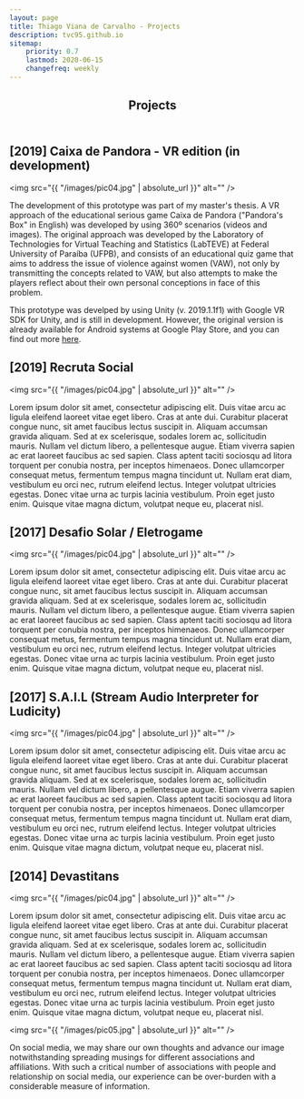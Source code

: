 ```yaml
---
layout: page
title: Thiago Viana de Carvalho - Projects
description: tvc95.github.io
sitemap:
    priority: 0.7
    lastmod: 2020-06-15
    changefreq: weekly
---
```

<header class="major"><h2>Projects</h2></header>

## [2019] Caixa de Pandora - VR edition (in development)

<span class="image left"><img src="{{ "/images/pic04.jpg" | absolute_url }}" alt="" /></span>

The development of this prototype was part of my master's thesis. A VR approach of the educational serious game Caixa de Pandora ("Pandora's Box" in English) was developed by using 360º scenarios (videos and images). The original approach was developed by the Laboratory of Technologies for Virtual Teaching and Statistics (LabTEVE) at Federal University of Paraíba (UFPB), and consists of an educational quiz game that aims to address the issue of violence against women (VAW), not only by transmitting the concepts related to VAW, but also attempts to make the players reflect about their own personal conceptions in face of this problem.

This prototype was develped by using Unity (v. 2019.1.1f1) with Google VR SDK for Unity, and is still in development. However, the original version is already available for Android systems at Google Play Store, and you can find out more [here](https://play.google.com/store/apps/details?id=br.ufpb.labteve.caixapandora&hl=pt_BR).


## [2019] Recruta Social

<span class="image left"><img src="{{ "/images/pic04.jpg" | absolute_url }}" alt="" /></span>

Lorem ipsum dolor sit amet, consectetur adipiscing elit. Duis vitae arcu ac ligula eleifend laoreet vitae eget libero. Cras at ante dui. Curabitur placerat congue nunc, sit amet faucibus lectus suscipit in. Aliquam accumsan gravida aliquam. Sed at ex scelerisque, sodales lorem ac, sollicitudin mauris. Nullam vel dictum libero, a pellentesque augue. Etiam viverra sapien ac erat laoreet faucibus ac sed sapien. Class aptent taciti sociosqu ad litora torquent per conubia nostra, per inceptos himenaeos. Donec ullamcorper consequat metus, fermentum tempus magna tincidunt ut. Nullam erat diam, vestibulum eu orci nec, rutrum eleifend lectus. Integer volutpat ultricies egestas. Donec vitae urna ac turpis lacinia vestibulum. Proin eget justo enim. Quisque vitae magna dictum, volutpat neque eu, placerat nisl.


## [2017] Desafio Solar / Eletrogame

<span class="image left"><img src="{{ "/images/pic04.jpg" | absolute_url }}" alt="" /></span>

Lorem ipsum dolor sit amet, consectetur adipiscing elit. Duis vitae arcu ac ligula eleifend laoreet vitae eget libero. Cras at ante dui. Curabitur placerat congue nunc, sit amet faucibus lectus suscipit in. Aliquam accumsan gravida aliquam. Sed at ex scelerisque, sodales lorem ac, sollicitudin mauris. Nullam vel dictum libero, a pellentesque augue. Etiam viverra sapien ac erat laoreet faucibus ac sed sapien. Class aptent taciti sociosqu ad litora torquent per conubia nostra, per inceptos himenaeos. Donec ullamcorper consequat metus, fermentum tempus magna tincidunt ut. Nullam erat diam, vestibulum eu orci nec, rutrum eleifend lectus. Integer volutpat ultricies egestas. Donec vitae urna ac turpis lacinia vestibulum. Proin eget justo enim. Quisque vitae magna dictum, volutpat neque eu, placerat nisl.


## [2017] S.A.I.L (Stream Audio Interpreter for Ludicity)

<span class="image left"><img src="{{ "/images/pic04.jpg" | absolute_url }}" alt="" /></span>

Lorem ipsum dolor sit amet, consectetur adipiscing elit. Duis vitae arcu ac ligula eleifend laoreet vitae eget libero. Cras at ante dui. Curabitur placerat congue nunc, sit amet faucibus lectus suscipit in. Aliquam accumsan gravida aliquam. Sed at ex scelerisque, sodales lorem ac, sollicitudin mauris. Nullam vel dictum libero, a pellentesque augue. Etiam viverra sapien ac erat laoreet faucibus ac sed sapien. Class aptent taciti sociosqu ad litora torquent per conubia nostra, per inceptos himenaeos. Donec ullamcorper consequat metus, fermentum tempus magna tincidunt ut. Nullam erat diam, vestibulum eu orci nec, rutrum eleifend lectus. Integer volutpat ultricies egestas. Donec vitae urna ac turpis lacinia vestibulum. Proin eget justo enim. Quisque vitae magna dictum, volutpat neque eu, placerat nisl.


## [2014] Devastitans

<span class="image left"><img src="{{ "/images/pic04.jpg" | absolute_url }}" alt="" /></span>

Lorem ipsum dolor sit amet, consectetur adipiscing elit. Duis vitae arcu ac ligula eleifend laoreet vitae eget libero. Cras at ante dui. Curabitur placerat congue nunc, sit amet faucibus lectus suscipit in. Aliquam accumsan gravida aliquam. Sed at ex scelerisque, sodales lorem ac, sollicitudin mauris. Nullam vel dictum libero, a pellentesque augue. Etiam viverra sapien ac erat laoreet faucibus ac sed sapien. Class aptent taciti sociosqu ad litora torquent per conubia nostra, per inceptos himenaeos. Donec ullamcorper consequat metus, fermentum tempus magna tincidunt ut. Nullam erat diam, vestibulum eu orci nec, rutrum eleifend lectus. Integer volutpat ultricies egestas. Donec vitae urna ac turpis lacinia vestibulum. Proin eget justo enim. Quisque vitae magna dictum, volutpat neque eu, placerat nisl.

<!-- ### Content is Imortant
<div class="box">
  <p>
  In saying that, a one-measure fits-all approach won't do the trick with regards to content promoting. Rather, an emphasis on making remarkable, high caliber and totally genuine content that is engaging, helpful and fascinating for customers will get you the crown. From content, video and symbolism to infographics, studies, online courses and podcasts, whatever your favored content medium is, guarantee it is shareable and pertinent to your industry.
  </p>
</div> -->

<span class="image left"><img src="{{ "/images/pic05.jpg" | absolute_url }}" alt="" /></span>

On social media, we may share our own thoughts and advance our image notwithstanding spreading musings for different associations and affiliations. With such a critical number of associations with people and relationship on social media, our experience can be over-burden with a considerable measure of information.
